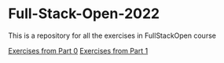 # Full-Stack-Open-2022
This is a repository for all the exercises in FullStackOpen course

[Exercises from Part 0](https://github.com/AlexAllen247/Full-Stack-Open-2022/tree/main/part0)
[Exercises from Part 1](https://github.com/AlexAllen247/Full-Stack-Open-2022/tree/main/part1)
